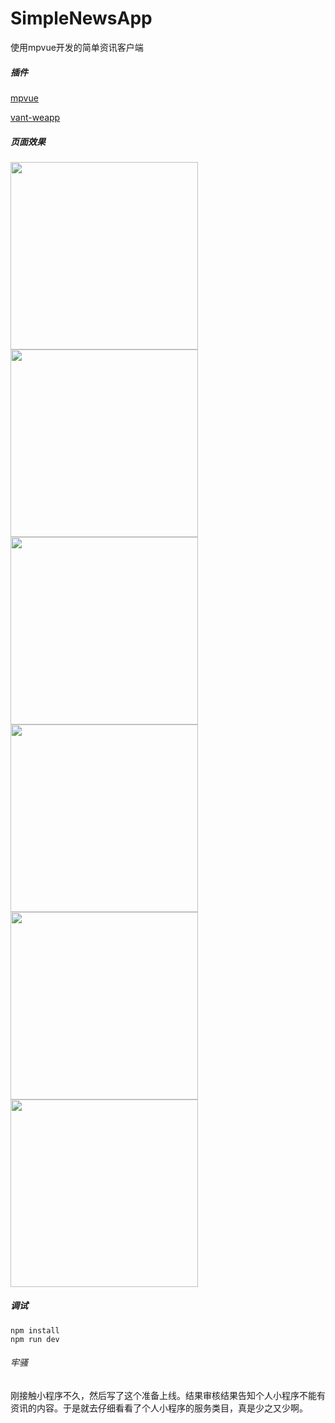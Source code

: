 # SimpleNewsApp
使用mpvue开发的简单资讯客户端
##### 插件
[mpvue](https://github.com/Meituan-Dianping/mpvue)
        
[vant-weapp](https://github.com/youzan/vant-weapp)
##### 页面效果
<a><img src="https://raw.githubusercontent.com/aishang2015/SimpleNewsApp/master/images/21740412.jpg" width="300px"/></a>
<a><img src="https://raw.githubusercontent.com/aishang2015/SimpleNewsApp/master/images/309627971.jpg" width="300px"/></a>
<a><img src="https://raw.githubusercontent.com/aishang2015/SimpleNewsApp/master/images/1342542734.jpg" width="300px"/></a>
<a><img src="https://raw.githubusercontent.com/aishang2015/SimpleNewsApp/master/images/961292145.jpg" width="300px"/></a>
<a><img src="https://raw.githubusercontent.com/aishang2015/SimpleNewsApp/master/images/241125495.jpg" width="300px"/></a>
<a><img src="https://raw.githubusercontent.com/aishang2015/SimpleNewsApp/master/images/397960785.jpg" width="300px"/></a>

##### 调试
    npm install
    npm run dev    

###### 牢骚
刚接触小程序不久，然后写了这个准备上线。结果审核结果告知个人小程序不能有资讯的内容。于是就去仔细看看了个人小程序的服务类目，真是少之又少啊。
